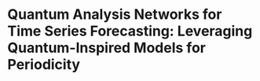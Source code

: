 # Quantum Analysis Networks for Time Series Forecasting: Leveraging Quantum-Inspired Models for Periodicity
